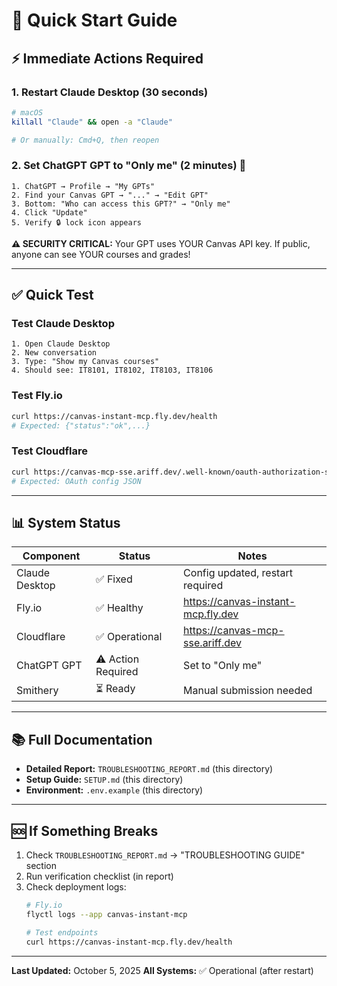 # 🚀 Quick Start Guide

## ⚡ Immediate Actions Required

### 1. Restart Claude Desktop (30 seconds)
```bash
# macOS
killall "Claude" && open -a "Claude"

# Or manually: Cmd+Q, then reopen
```

### 2. Set ChatGPT GPT to "Only me" (2 minutes) 🔐
```
1. ChatGPT → Profile → "My GPTs"
2. Find your Canvas GPT → "..." → "Edit GPT"
3. Bottom: "Who can access this GPT?" → "Only me"
4. Click "Update"
5. Verify 🔒 lock icon appears
```

**⚠️ SECURITY CRITICAL:** Your GPT uses YOUR Canvas API key. If public, anyone can see YOUR courses and grades!

---

## ✅ Quick Test

### Test Claude Desktop
```
1. Open Claude Desktop
2. New conversation
3. Type: "Show my Canvas courses"
4. Should see: IT8101, IT8102, IT8103, IT8106
```

### Test Fly.io
```bash
curl https://canvas-instant-mcp.fly.dev/health
# Expected: {"status":"ok",...}
```

### Test Cloudflare
```bash
curl https://canvas-mcp-sse.ariff.dev/.well-known/oauth-authorization-server | jq '.'
# Expected: OAuth config JSON
```

---

## 📊 System Status

| Component | Status | Notes |
|-----------|--------|-------|
| Claude Desktop | ✅ Fixed | Config updated, restart required |
| Fly.io | ✅ Healthy | https://canvas-instant-mcp.fly.dev |
| Cloudflare | ✅ Operational | https://canvas-mcp-sse.ariff.dev |
| ChatGPT GPT | ⚠️ Action Required | Set to "Only me" |
| Smithery | ⏳ Ready | Manual submission needed |

---

## 📚 Full Documentation

- **Detailed Report:** `TROUBLESHOOTING_REPORT.md` (this directory)
- **Setup Guide:** `SETUP.md` (this directory)
- **Environment:** `.env.example` (this directory)

---

## 🆘 If Something Breaks

1. Check `TROUBLESHOOTING_REPORT.md` → "TROUBLESHOOTING GUIDE" section
2. Run verification checklist (in report)
3. Check deployment logs:
   ```bash
   # Fly.io
   flyctl logs --app canvas-instant-mcp
   
   # Test endpoints
   curl https://canvas-instant-mcp.fly.dev/health
   ```

---

**Last Updated:** October 5, 2025
**All Systems:** ✅ Operational (after restart)
